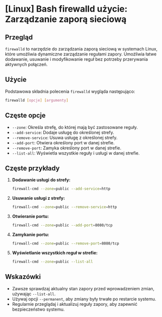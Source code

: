 # [Linux] Bash firewalld użycie: Zarządzanie zaporą sieciową

## Przegląd
`firewalld` to narzędzie do zarządzania zaporą sieciową w systemach Linux, które umożliwia dynamiczne zarządzanie regułami zapory. Umożliwia łatwe dodawanie, usuwanie i modyfikowanie reguł bez potrzeby przerywania aktywnych połączeń.

## Użycie
Podstawowa składnia polecenia `firewalld` wygląda następująco:

```bash
firewalld [opcje] [argumenty]
```

## Częste opcje
- `--zone`: Określa strefę, do której mają być zastosowane reguły.
- `--add-service`: Dodaje usługę do określonej strefy.
- `--remove-service`: Usuwa usługę z określonej strefy.
- `--add-port`: Otwiera określony port w danej strefie.
- `--remove-port`: Zamyka określony port w danej strefie.
- `--list-all`: Wyświetla wszystkie reguły i usługi w danej strefie.

## Częste przykłady
1. **Dodawanie usługi do strefy:**
   ```bash
   firewall-cmd --zone=public --add-service=http
   ```

2. **Usuwanie usługi z strefy:**
   ```bash
   firewall-cmd --zone=public --remove-service=http
   ```

3. **Otwieranie portu:**
   ```bash
   firewall-cmd --zone=public --add-port=8080/tcp
   ```

4. **Zamykanie portu:**
   ```bash
   firewall-cmd --zone=public --remove-port=8080/tcp
   ```

5. **Wyświetlanie wszystkich reguł w strefie:**
   ```bash
   firewall-cmd --zone=public --list-all
   ```

## Wskazówki
- Zawsze sprawdzaj aktualny stan zapory przed wprowadzeniem zmian, używając `--list-all`.
- Używaj opcji `--permanent`, aby zmiany były trwałe po restarcie systemu.
- Regularnie przeglądaj i aktualizuj reguły zapory, aby zapewnić bezpieczeństwo systemu.